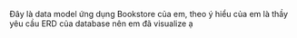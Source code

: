 Đây là data model ứng dụng Bookstore của em, theo ý hiểu của em là thầy yêu cầu ERD của database nên em đã visualize ạ
